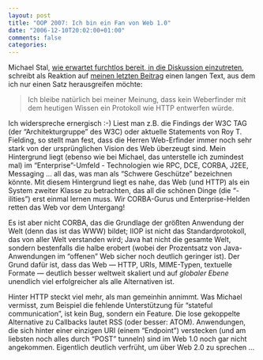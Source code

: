 ```yaml
---
layout: post
title: "OOP 2007: Ich bin ein Fan von Web 1.0"
date: "2006-12-10T20:02:00+01:00"
comments: false
categories: 
---
```


<p>Michael Stal, <a href="http://poweredbyweb20.blogspot.com/2006/12/oop-2007-empire-strikes-back.html">wie erwartet furchtlos bereit, in die Diskussion einzutreten</a>, schreibt als Reaktion auf <a href="/blog/st/2006/12/09/oop_2007_http_messaging_und_lose_kopplung.html">meinen letzten Beitrag</a> einen langen Text, aus dem ich nur einen Satz herausgreifen m&#246;chte:</p>

<blockquote>
<p>Ich bleibe natu&#776;rlich bei meiner Meinung, dass kein Weberfinder mit dem heutigen Wissen ein Protokoll wie HTTP entwerfen wu&#776;rde.</p>
</blockquote>

<p>Ich widerspreche ernergisch :-) Liest man z.B. die Findings der W3C TAG (der &#8220;Architekturgruppe&#8221; des W3C) oder aktuelle Statements von Roy T. Fielding, so stellt man fest, dass die Herren Web-Erfinder immer noch sehr stark von der urspr&#252;nglichen Vision des Web &#252;berzeugt sind. Mein Hintergrund liegt (ebenso wie bei Michael, das unterstelle ich zumindest mal) im &#8220;Enterprise&#8221;-Umfeld - Technologien wie RPC, DCE, CORBA, J2EE, Messaging &#8230; all das, was man als &#8220;Schwere Gesch&#252;tze&#8221; bezeichnen k&#246;nnte. Mit diesem Hintergrund liegt es nahe, das Web (und HTTP) als ein System zweiter Klasse zu betrachten, das all die sch&#246;nen Dinge (die &#8220;-ilities&#8221;) erst einmal lernen muss. Wir CORBA-Gurus und Enterprise-Helden retten das Web vor dem Untergang!</p>

<p>Es ist aber nicht CORBA, das die Grundlage der gr&#246;&#223;ten Anwendung der Welt (denn das ist das WWW) bildet; IIOP ist nicht das Standardprotokoll, das von aller Welt verstanden wird; Java hat nicht die gesamte Welt, sondern bestenfalls die halbe erobert (wobei der Prozentsatz von Java-Anwendungen im &#8220;offenen&#8221; Web sicher noch deutlich geringer ist). Der Grund daf&#252;r ist, dass das Web &#8212; HTTP, URIs, MIME-Typen, textuelle Formate &#8212; deutlich besser weltweit skaliert und auf <em>globaler Ebene</em> unendlich viel erfolgreicher als alle Alternativen ist.</p>

<p>Hinter HTTP steckt viel mehr, als man gemeinhin annimmt. Was Michael vermisst, zum Beispiel die fehlende Unterst&#252;tzung f&#252;r &#8220;stateful communication&#8221;, ist kein Bug, sondern ein Feature. Die lose gekoppelte Alternative zu Callbacks lautet RSS (oder besser: ATOM). Anwendungen, die sich hinter einer einzigen URI (einem &#8220;Endpoint&#8221;) verstecken (und am liebsten noch alles durch &#8220;POST&#8221; tunneln) sind im Web 1.0 noch gar nicht angekommen. Eigentlich deutlich verfr&#252;ht, um &#252;ber Web 2.0 zu sprechen &#8230;</p>


